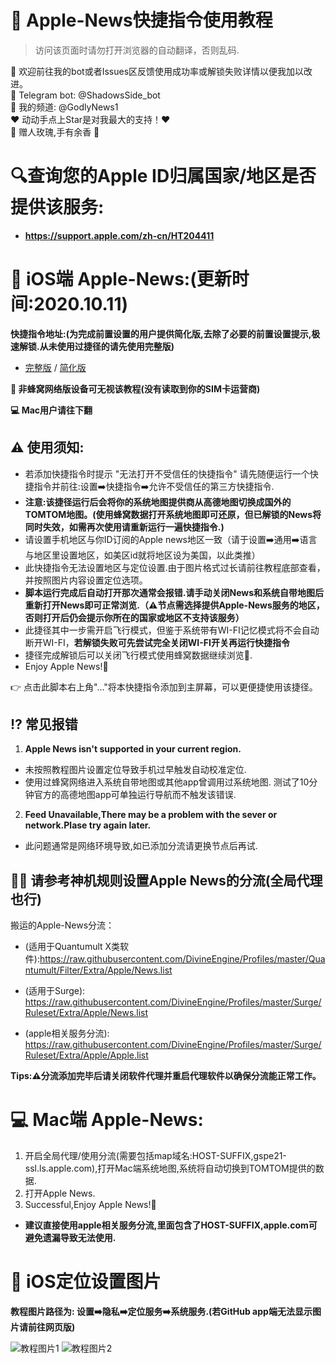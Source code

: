 # 🍎 Apple-News快捷指令使用教程 
> 访问该页面时请勿打开浏览器的自动翻译，否则乱码.

 👏 欢迎前往我的bot或者Issues区反馈使用成功率或解锁失败详情以便我加以改进。  
 🤖 Telegram bot:  @ShadowsSide_bot  
 🧾 我的频道: @GodlyNews1  
 ❤️ 动动手点上Star是对我最大的支持！❤️  
 🌹 赠人玫瑰,手有余香 🌹  

# 🔍查询您的Apple ID归属国家/地区是否提供该服务:
* **https://support.apple.com/zh-cn/HT204411**  

# 📱 iOS端 Apple-News:(更新时间:2020.10.11)    

**快捷指令地址:(为完成前置设置的用户提供简化版,去除了必要的前置设置提示,极速解锁.从未使用过捷径的请先使用完整版)**  

* [完整版](https://www.icloud.com/shortcuts/e74e9d722beb45c78dfab7e47ed82465) / [简化版](https://www.icloud.com/shortcuts/381635d80b46402b953b85625ecc69ca)


**🐝 非蜂窝网络版设备可无视该教程(没有读取到你的SIM卡运营商)**  

**💻 Mac用户请往下翻**

## ⚠️ 使用须知:  
*  若添加快捷指令时提示 "无法打开不受信任的快捷指令" 请先随便运行一个快捷指令并前往:设置➡️快捷指令➡️允许不受信任的第三方快捷指令.  
*  **注意:该捷径运行后会将你的系统地图提供商从高德地图切换成国外的TOMTOM地图。(使用蜂窝数据打开系统地图即可还原，但已解锁的News将同时失效，如需再次使用请重新运行一遍快捷指令.)**  
*  请设置手机地区与你ID订阅的Apple news地区一致（请于设置➡️通用➡️语言与地区里设置地区，如美区id就将地区设为美国，以此类推）  
*  此快捷指令无法设置地区与定位设置.由于图片格式过长请前往教程底部查看，并按照图片内容设置定位选项。
*  **脚本运行完成后自动打开那次通常会报错.请手动关闭News和系统自带地图后重新打开News即可正常浏览.（⚠️节点需选择提供Apple-News服务的地区，否则打开后仍会提示你所在的国家或地区不支持该服务）**
*  此捷径其中一步需开启飞行模式，但鉴于系统带有WI-FI记忆模式将不会自动断开WI-FI，**若解锁失败可先尝试完全关闭WI-FI开关再运行快捷指令**
*  捷径完成解锁后可以关闭飞行模式使用蜂窝数据继续浏览🥳.
*  Enjoy Apple News!🎉  

👉 点击此脚本右上角"..."将本快捷指令添加到主屏幕，可以更便捷使用该捷径。  

## ⁉️ 常见报错

1. **Apple News isn't supported in your current region.**  
*  未按照教程图片设置定位导致手机过早触发自动校准定位.  
*  使用过蜂窝网络进入系统自带地图或其他app曾调用过系统地图. 测试了10分钟官方的高德地图app可单独运行导航而不触发该错误.  
   
2. **Feed Unavailable,There may be a problem with the sever or network.Plase try again later.**  
*  此问题通常是网络环境导致,如已添加分流请更换节点后再试.  
 
## 💁🏻‍ 请参考神机规则设置Apple News的分流(全局代理也行)  
 
搬运的Apple-News分流：  
* (适用于Quantumult X类软件):https://raw.githubusercontent.com/DivineEngine/Profiles/master/Quantumult/Filter/Extra/Apple/News.list

* (适用于Surge): https://raw.githubusercontent.com/DivineEngine/Profiles/master/Surge/Ruleset/Extra/Apple/News.list

* (apple相关服务分流):  https://raw.githubusercontent.com/DivineEngine/Profiles/master/Surge/Ruleset/Extra/Apple/Apple.list

**Tips:⚠️分流添加完毕后请关闭软件代理并重启代理软件以确保分流能正常工作。**  


# 💻 Mac端 Apple-News:

1. 开启全局代理/使用分流(需要包括map域名:HOST-SUFFIX,gspe21-ssl.ls.apple.com),打开Mac端系统地图,系统将自动切换到TOMTOM提供的数据. 
2. 打开Apple News.  
3. Successful,Enjoy Apple News!🎉

* **建议直接使用apple相关服务分流,里面包含了HOST-SUFFIX,apple.com可避免遗漏导致无法使用.**

# 📍 iOS定位设置图片 

**教程图片路径为: 设置➡️隐私➡️定位服务➡️系统服务.(若GitHub app端无法显示图片请前往网页版)**

![教程图片1](https://github.com/ShadowsSide/-Apple-New/blob/master/IMAGE%202020-06-02%2001:43:20.jpg)
![教程图片2](https://github.com/ShadowsSide/-Apple-New/blob/master/IMAGE%202020-06-02%2001:43:24.jpg)   
